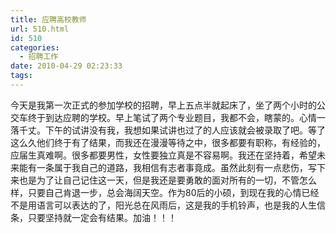 ```yaml
---
title: 应聘高校教师
url: 510.html
id: 510
categories:
  - 招聘工作
date: 2010-04-29 02:23:33
tags:
---
```


今天是我第一次正式的参加学校的招聘，早上五点半就起床了，坐了两个小时的公交车终于到达应聘的学校。早上笔试了两个专业题目，我都不会，瞎蒙的。心情一落千丈。下午的试讲没有我，我想如果试讲也过了的人应该就会被录取了吧。等了这么久他们终于有了结果，而我还在漫漫等待之中，很多都要有职称，有经验的，应届生真难啊。很多都要男性，女性要独立真是不容易啊。我还在坚持着，希望未来能有一条属于我自己的道路，我相信有志者事竟成。虽然此刻有一点悲伤，写下来也是为了让自己记住这一天，但是我还是要勇敢的面对所有的一切，不管怎么样，只要自己肯退一步，总会海阔天空。作为80后的小硕，到现在我的心情已经不是用语言可以表达的了，阳光总在风雨后，这是我的手机铃声，也是我的人生信条，只要坚持就一定会有结果。加油！！！